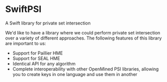 # SwiftPSI
A Swift library for private set intersection

We'd like to have a library where we could perform private set intersection over a variety of different approaches. The following features of this library are important to us:
- Support for Paillier HME
- Support for SEAL HME
- Identical API for any algorithm
- Complete interoperability with other OpenMined PSI libraries, allowing you to create keys in one language and use them in another
